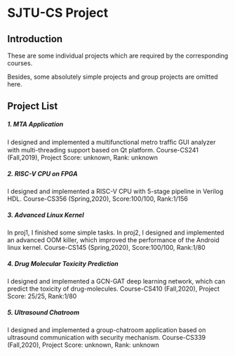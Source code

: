 # SJTU-CS Project

## Introduction

These are some individual projects which are required by the corresponding courses.

Besides, some absolutely simple projects and group projects are omitted here.

## Project List

##### 1. MTA Application

I designed and implemented a multifunctional metro trafﬁc GUI analyzer with multi-threading support based on Qt platform.
Course-CS241 (Fall,2019), Project Score: unknown, Rank: unknown

##### 2. RISC-V CPU on FPGA  

I designed and implemented a RISC-V CPU with 5-stage pipeline in Verilog HDL.
Course-CS356 (Spring,2020), Score:100/100, Rank:1/156

##### 3. Advanced Linux Kernel

In proj1, I finished some simple tasks. In proj2, I designed and implemented an advanced OOM killer, which improved the performance of the Android linux kernel.
Course-CS145 (Spring,2020), Score:100/100, Rank:1/80

##### 4. Drug Molecular Toxicity Prediction

I designed and implemented a GCN-GAT deep learning network, which can predict the toxicity of drug-molecules.
Course-CS410 (Fall,2020), Project Score: 25/25, Rank:1/80

##### 5. Ultrasound Chatroom

I designed and implemented a group-chatroom application based on ultrasound communication with security mechanism.
Course-CS339 (Fall,2020), Project Score: unknown, Rank: unknown


